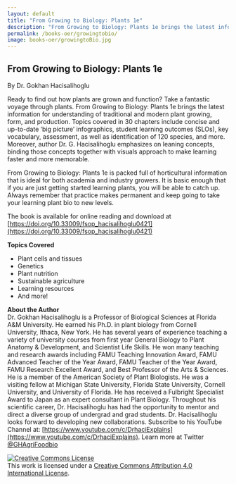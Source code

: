 ```yaml
---
layout: default
title: "From Growing to Biology: Plants 1e"
description: "From Growing to Biology: Plants 1e brings the latest information for understanding of traditional and modern plant growing, form, and production. Topics covered in 30 chapters include concise and up-to-date ‘big picture’ infographics, student learning outcomes (SLOs), key vocabulary, assessment, as well as identification of 120 species, and more."
permalink: /books-oer/growingtobio/
image: books-oer/growingtoBio.jpg
---
```

## From Growing to Biology: Plants 1e
By Dr. Gokhan Hacisalihoglu

Ready to find out how plants are grown and function? Take a fantastic voyage through plants. From Growing to Biology: Plants 1e brings the latest information for understanding of traditional and modern plant growing, form, and production. Topics covered in 30 chapters include concise and up-to-date ‘big picture’ infographics, student learning outcomes (SLOs), key vocabulary, assessment, as well as identification of 120 species, and more. Moreover, author Dr. G. Hacisalihoglu emphasizes on leaning concepts, binding those concepts together with visuals approach to make learning faster and more memorable.

From Growing to Biology: Plants 1e is packed full of horticultural information that is ideal for both academia and industry growers. It is basic enough that if you are just getting started learning plants, you will be able to catch up. Always remember that practice makes permanent and keep going to take your learning plant bio to new levels.

The book is available for online reading and download at [https://doi.org/10.33009/fsop_hacisalihoglu0421](https://doi.org/10.33009/fsop_hacisalihoglu0421)

**Topics Covered**
- Plant cells and tissues
- Genetics
- Plant nutrition
- Sustainable agriculture
- Learning resources
- And more!

**About the Author** <br />
Dr. Gokhan Hacisalihoglu is a Professor of Biological Sciences at Florida A&M University. He earned his Ph.D. in plant biology from Cornell University, Ithaca, New York. He has several years of experience teaching a variety of university courses from first year General Biology to Plant Anatomy & Development, and Scientist Life Skills. He won many teaching and research awards including FAMU Teaching Innovation Award, FAMU Advanced Teacher of the Year Award, FAMU Teacher of the Year Award, FAMU Research Excellent Award, and Best Professor of the Arts & Sciences. He is a member of the American Society of Plant Biologists. He was a visiting fellow at Michigan State University, Florida State University, Cornell University, and University of Florida. He has received a Fulbright Specialist Award to Japan as an expert consultant in Plant Biology. Throughout his scientific career, Dr. Hacisalihoglu has had the opportunity to mentor and direct a diverse group of undergrad and grad students. Dr. Hacisalihoglu looks forward to developing new collaborations. Subscribe to his YouTube Channel at: [https://www.youtube.com/c/DrhaciExplains](https://www.youtube.com/c/DrhaciExplains). Learn more at Twitter [@GHAgriFoodbio](https://twitter.com/GHagrifoodbio)

<a rel="license" href="http://creativecommons.org/licenses/by/4.0/"><img alt="Creative Commons License" style="border-width:0" src="https://i.creativecommons.org/l/by/4.0/88x31.png" /></a><br />This work is licensed under a <a rel="license" href="http://creativecommons.org/licenses/by/4.0/">Creative Commons Attribution 4.0 International License</a>.
